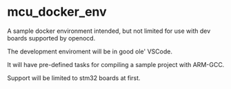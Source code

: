 # mcu_docker_env
A sample docker environment intended, but not limited for use with dev boards supported by openocd.

The development enviroment will be in good ole' VSCode.

It will have pre-defined tasks for compiling a sample project with ARM-GCC.

Support will be limited to stm32 boards at first. 
